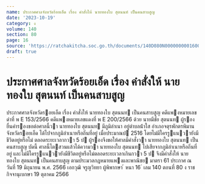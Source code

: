 ```yaml
---
name: ประกาศศาลจังหวัดร้อยเอ็ด เรื่อง คำสั่งให้ นายทองใบ สุตนนท์ เป็นคนสาบสูญ
date: '2023-10-19'
category: ง
volume: 140
section: 80
page: 16
source: 'https://ratchakitcha.soc.go.th/documents/140D080N0000000001600.pdf'
draft: true
---
```


# ประกาศศาลจังหวัดร้อยเอ็ด เรื่อง คำสั่งให้ นายทองใบ สุตนนท์ เป็นคนสาบสูญ

ประกาศศาลจังหวัดรอยเอ็ด เรื่อง คําสั่งให้ นายทองใบ สุตนนท เป็นคนสาบสูญ คดีแพงหมายเลขดําที่ พ E 153/2566 คดีแพงหมายเลขแดงที่ พ E 200/2566 ด้วย นายมีชัย สุตนนท ผู้รอง ยื่นคํารองขอต่อศาลนี้วา นายทองใบ สุตนนท มีภูมิลําเนา อยู่ตําบลน้ําใส อําเภอจตุรพักตรพิมาน จังหวัดรอยเอ็ด ได้ไปจากภูมิลําเนาหรือถิ่นที่อยู่ เมื่อประมาณป 2516 โดยไม่มีใครรูแนวายังมีชีวิตอยู่หรือไม่ ตลอดระยะเวลากวา 5 ป ผู้รองจึงขอให้ศาลมีคําสั่งวา นายทองใบ สุตนนท เป็นคนสาบสูญ บัดนี้ ศาลนี้ไตสวนแล้วได้ความวา นายทองใบ สุตนนท ไปเสียจากภูมิลําเนาหรือถิ่นที่อยู่ และไม่มีใครรูแนวายังมีชีวิตอยู่หรือไม่ตลอดระยะเวลาเกินกวา 5 ป จึงมีคําสั่งให้ นายทองใบ สุตนนท เป็นคนสาบสูญ ตามประมวลกฎหมายแพงและพาณิชย มาตรา 61 ประกาศ ณ วันที่ 19 มิถุนายน พ.ศ. 2566 เอกวุฒิ จรูญวิทยา ผู้พิพากษา ้ หนา 16 ่ เลม 140 ตอนที่ 80 ง ราชกิจจานุเบกษา 19 ตุลาคม 2566
